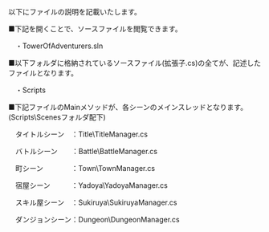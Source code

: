 以下にファイルの説明を記載いたします。

■下記を開くことで、ソースファイルを閲覧できます。

　・TowerOfAdventurers.sln

■以下フォルダに格納されているソースファイル(拡張子.cs)の全てが、記述したファイルとなります。

　・Scripts

■下記ファイルのMainメソッドが、各シーンのメインスレッドとなります。(Scripts\Scenesフォルダ配下)

　タイトルシーン　：Title\TitleManager.cs
 
　バトルシーン　　：Battle\BattleManager.cs
 
　町シーン　　　　：Town\TownManager.cs
 
　宿屋シーン　　　：Yadoya\YadoyaManager.cs
 
　スキル屋シーン　：Sukiruya\SukiruyaManager.cs
 
　ダンジョンシーン：Dungeon\DungeonManager.cs
